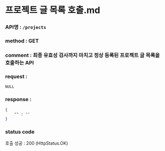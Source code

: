 # 프로젝트 글 목록 호출.md
### API명 : `/projects`

### method : GET

### comment : 최종 유효성 검사까지 마치고 정상 등록된 프로젝트 글 목록을 호출하는 API

### request :
    NULL

### response :
~~~json
{
    "" : ""
}
~~~

### status code
호출 성공 : 200 (HttpStatus.OK)
